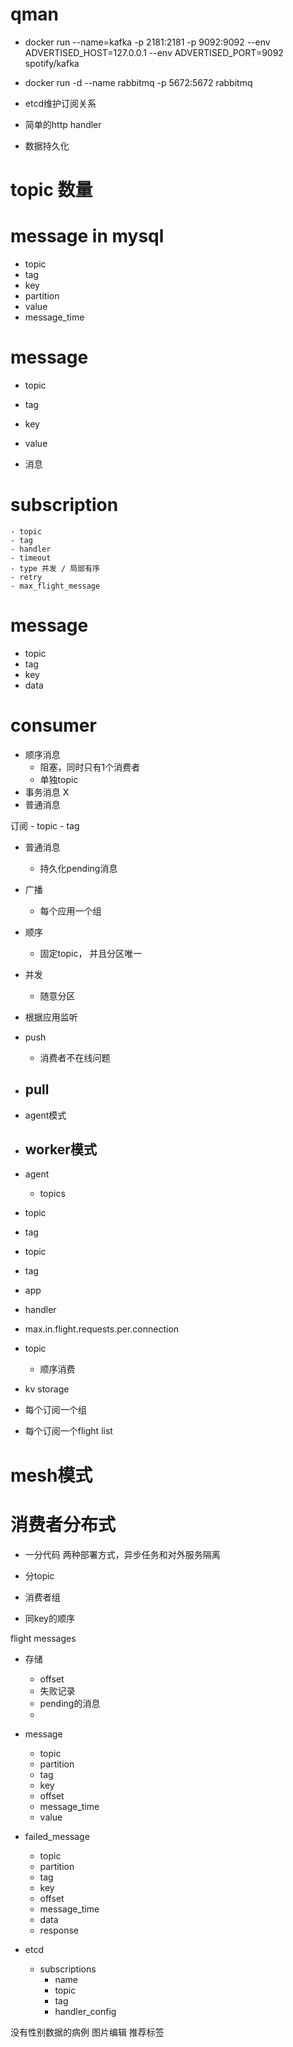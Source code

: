 # qman
- docker run --name=kafka -p 2181:2181 -p 9092:9092 --env ADVERTISED_HOST=127.0.0.1 --env ADVERTISED_PORT=9092 spotify/kafka
- docker run -d --name rabbitmq -p 5672:5672 rabbitmq

- etcd维护订阅关系
- 简单的http handler
- 数据持久化

# topic 数量


# message in mysql
- topic
- tag
- key
- partition
- value
- message_time

# message
- topic
- tag
- key
- value


- 消息

# subscription
    - topic
    - tag
    - handler
    - timeout
    - type 并发 / 局部有序
    - retry
    - max_flight_message

# message
- topic
- tag
- key
- data

# consumer
- 顺序消息
    - 阻塞，同时只有1个消费者
    - 单独topic
- 事务消息 X
- 普通消息

订阅
    - topic
    - tag

- 普通消息
    - 持久化pending消息

- 广播
    - 每个应用一个组

- 顺序
    - 固定topic， 并且分区唯一

- 并发
    - 随意分区

- 根据应用监听

- push
    - 消费者不在线问题

- pull
    - 

- agent模式

- worker模式
    - 


- agent
    - topics



- topic
- tag
    

- topic
- tag
- app
- handler
- max.in.flight.requests.per.connection


- topic
    - 顺序消费


- kv storage
- 每个订阅一个组
- 每个订阅一个flight list


# mesh模式


# 消费者分布式

- 一分代码 两种部署方式，异步任务和对外服务隔离
- 分topic
- 消费者组


- 同key的顺序


flight messages



- 存储
    - offset
    - 失败记录
    - pending的消息
    - 


- message
    - topic
    - partition
    - tag
    - key
    - offset
    - message_time
    - value

- failed_message
    - topic
    - partition
    - tag
    - key
    - offset
    - message_time
    - data
    - response

- etcd
    - subscriptions
        - name
        - topic
        - tag
        - handler_config

没有性别数据的病例
图片编辑
推荐标签